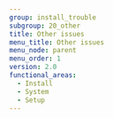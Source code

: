 ```yaml
---
group: install_trouble
subgroup: 20_other
title: Other issues
menu_title: Other issues
menu_node: parent
menu_order: 1
version: 2.0
functional_areas:
  - Install
  - System
  - Setup
---
```


